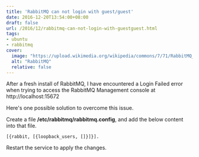 ```yaml
---
title: 'RabbitMQ can not login with guest/guest'
date: 2016-12-20T13:54:00+08:00
draft: false
url: /2016/12/rabbitmq-can-not-login-with-guestguest.html
tags:
- ubuntu
- rabbitmq
cover:
  image: "https://upload.wikimedia.org/wikipedia/commons/7/71/RabbitMQ_logo.svg"
  alt: "RabbitMQ"
  relative: false
---
```


After a fresh install of RabbitMQ, I have encountered a Login Failed error when trying to access the RabbitMQ Management console at http://localhost:15672

Here's one possible solution to overcome this issue.

Create a file **/etc/rabbitmq/rabbitmq.config**, and add the below content into that file.

```
[{rabbit, [{loopback_users, []}]}].
```

Restart the service to apply the changes.